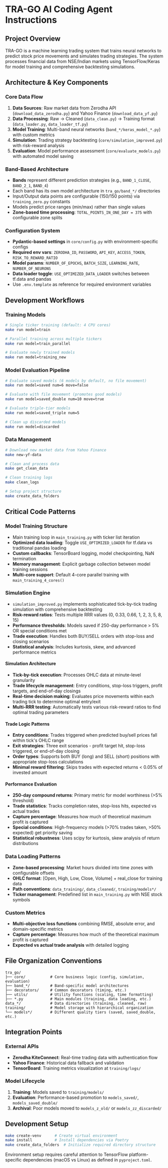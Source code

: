 # TRA-GO AI Coding Agent Instructions

## Project Overview

TRA-GO is a machine learning trading system that trains neural networks to predict stock price movements and simulates trading strategies. The system processes financial data from NSE/Indian markets using TensorFlow/Keras for model training and comprehensive backtesting simulations.

## Architecture & Key Components

### Core Data Flow

1. **Data Sources**: Raw market data from Zerodha API (`download_data_zerodha.py`) and Yahoo Finance (`download_data_yf.py`)
2. **Data Processing**: Raw → Cleaned (`data_clean.py`) → Training format (`data_loader.py`, `data_loader_tf.py`)
3. **Model Training**: Multi-band neural networks (`band_*/keras_model_*.py`) with custom metrics
4. **Simulation**: Trading strategy backtesting (`core/simulation_improved.py`) with risk-reward analysis
5. **Evaluation**: Model performance assessment (`core/evaluate_models.py`) with automated model saving

### Band-Based Architecture

- **Bands** represent different prediction strategies (e.g., `BAND_1_CLOSE`, `BAND_2_1`, `BAND_4`)
- Each band has its own model architecture in `tra_go/band_*/` directories
- Input/Output data points are configurable (150/150 points) via `training_zero.py` constants
- Models predict price ranges (min/max) rather than single values
- **Zone-based time processing**: `TOTAL_POINTS_IN_ONE_DAY = 375` with configurable zone splits

### Configuration System

- **Pydantic-based settings** in `core/config.py` with environment-specific configs
- **Required env vars**: `ZERODHA_ID`, `PASSWORD`, `API_KEY`, `ACCESS_TOKEN`, `RISK_TO_REWARD_RATIO`
- **Model params**: `NUMBER_OF_EPOCHS`, `BATCH_SIZE`, `LEARNING_RATE`, `NUMBER_OF_NEURONS`
- **Data loader toggle**: `USE_OPTIMIZED_DATA_LOADER` switches between tf.data and pandas
- Use `.env.template` as reference for required environment variables

## Development Workflows

### Training Models

```bash
# Single ticker training (default: 4 CPU cores)
make run model=train

# Parallel training across multiple tickers
make run model=train_parallel

# Evaluate newly trained models
make run model=training_new
```

### Model Evaluation Pipeline

```bash
# Evaluate saved models (6 models by default, no file movement)
make run model=saved num=6 move=false

# Evaluate with file movement (promotes good models)
make run model=saved_double num=10 move=true

# Evaluate triple-tier models
make run model=saved_triple num=5

# Clean up discarded models
make run model=discarded
```

### Data Management

```bash
# Download new market data from Yahoo Finance
make new-yf-data

# Clean and process data
make get_clean_data

# Clean training logs
make clean_logs

# Setup project structure
make create_data_folders
```

## Critical Code Patterns

### Model Training Structure

- Main training loop in `main_training.py` with ticker list iteration
- **Optimized data loading**: Toggle `USE_OPTIMIZED_LOADER` for tf.data vs traditional pandas loading
- **Custom callbacks**: TensorBoard logging, model checkpointing, NaN termination
- **Memory management**: Explicit garbage collection between model training sessions
- **Multi-core support**: Default 4-core parallel training with `main_training_4_cores()`

### Simulation Engine

- `simulation_improved.py` implements sophisticated tick-by-tick trading simulation with comprehensive backtesting
- **Risk-reward ratios**: Tests multiple RRR values (0, 0.33, 0.66, 1, 2, 3, 5, 8, 15)
- **Performance thresholds**: Models saved if 250-day performance > 5% OR special conditions met
- **Trade execution**: Handles both BUY/SELL orders with stop-loss and closing scenarios
- **Statistical analysis**: Includes kurtosis, skew, and advanced performance metrics

#### Simulation Architecture

- **Tick-by-tick execution**: Processes OHLC data at minute-level granularity
- **Trade lifecycle management**: Entry conditions, stop-loss triggers, profit targets, and end-of-day closings
- **Real-time decision making**: Evaluates price movements within each trading tick to determine optimal entry/exit
- **Multi-RRR testing**: Automatically tests various risk-reward ratios to find optimal trading parameters

#### Trade Logic Patterns

- **Entry conditions**: Trades triggered when predicted buy/sell prices fall within tick's OHLC range
- **Exit strategies**: Three exit scenarios - profit target hit, stop-loss triggered, or end-of-day closing
- **Order types**: Supports both BUY (long) and SELL (short) positions with appropriate stop-loss calculations
- **Minimal reward filtering**: Skips trades with expected returns < 0.05% of invested amount

#### Performance Evaluation

- **250-day compound returns**: Primary metric for model worthiness (>5% threshold)
- **Trade statistics**: Tracks completion rates, stop-loss hits, expected vs actual trades
- **Capture percentage**: Measures how much of theoretical maximum profit is captured
- **Special conditions**: High-frequency models (>70% trades taken, >50% expected) get priority saving
- **Statistical robustness**: Uses scipy for kurtosis, skew analysis of return distributions

### Data Loading Patterns

- **Zone-based processing**: Market hours divided into time zones with configurable offsets
- **OHLC format**: [Open, High, Low, Close, Volume] + real_close for training data
- **Path conventions**: `data_training/`, `data_cleaned/`, `training/models*/`
- **Ticker management**: Predefined list in `main_training.py` with NSE stock symbols

### Custom Metrics

- **Multi-objective loss functions** combining RMSE, absolute error, and domain-specific metrics
- **Capture percentage**: Measures how much of the theoretical maximum profit is captured
- **Expected vs actual trade analysis** with detailed logging

## File Organization Conventions

```text
tra_go/
├── core/           # Core business logic (config, simulation, evaluation)
├── band_*/         # Band-specific model architectures
├── decorators/     # Common decorators (timing, etc.)
├── utils/          # Utility functions (scaling, time formatting)
├── *.py            # Main modules (training, data loading, etc.)
data_*/             # Data directories (training, cleaned, raw)
training/           # Model storage with hierarchical organization
└── models*/        # Different quality tiers (saved, saved_double, etc.)
```

## Integration Points

### External APIs

- **Zerodha KiteConnect**: Real-time trading data with authentication flow
- **Yahoo Finance**: Historical data fallback and validation
- **TensorBoard**: Training metrics visualization at `training/logs/`

### Model Lifecycle

1. **Training**: Models saved to `training/models/`
2. **Evaluation**: Performance-based promotion to `models_saved/`, `models_saved_double/`
3. **Archival**: Poor models moved to `models_z_old/` or `models_zz_discarded/`

## Development Setup

```bash
make create-venv      # Create virtual environment
make install          # Install dependencies via Poetry
make create_data_folders  # Initialize required directory structure
```

Environment setup requires careful attention to TensorFlow platform-specific dependencies (macOS vs Linux) as defined in `pyproject.toml`.
